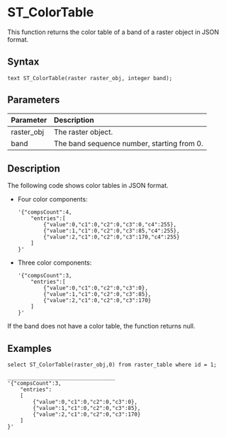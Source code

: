 # ST\_ColorTable

This function returns the color table of a band of a raster object in JSON format.

## Syntax

```
text ST_ColorTable(raster raster_obj, integer band);
```

## Parameters

|Parameter|Description|
|:--------|:----------|
|raster\_obj|The raster object.|
|band|The band sequence number, starting from 0.|

## Description

The following code shows color tables in JSON format.

-   Four color components:

    ```
    '{"compsCount":4,
        "entries":[
            {"value":0,"c1":0,"c2":0,"c3":0,"c4":255},
            {"value":1,"c1":0,"c2":0,"c3":85,"c4":255},
            {"value":2,"c1":0,"c2":0,"c3":170,"c4":255}
        ]
    }'
    ```

-   Three color components:

    ```
    '{"compsCount":3,
        "entries":[
            {"value":0,"c1":0,"c2":0,"c3":0},
            {"value":1,"c1":0,"c2":0,"c3":85},
            {"value":2,"c1":0,"c2":0,"c3":170}
        ]
    }'
    ```


If the band does not have a color table, the function returns null.

## Examples

```
select ST_ColorTable(raster_obj,0) from raster_table where id = 1;

__________________________________
'{"compsCount":3,
    "entries":
    [
        {"value":0,"c1":0,"c2":0,"c3":0},
        {"value":1,"c1":0,"c2":0,"c3":85},
        {"value":2,"c1":0,"c2":0,"c3":170}
    ]
}'
```

